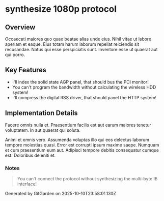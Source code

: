 # synthesize 1080p protocol

## Overview
Occaecati maiores quo quae beatae alias unde eius. Nihil vitae ut labore aperiam et eaque. Eius totam harum laborum repellat reiciendis sit recusandae. Natus qui esse perspiciatis sunt. Inventore esse ut quaerat aut qui porro.

## Key Features
- I'll index the solid state AGP panel, that should bus the PCI monitor!
- You can't program the bandwidth without calculating the wireless HDD system!
- I'll compress the digital RSS driver, that should panel the HTTP system!

## Implementation Details
Facere omnis nulla et. Praesentium facilis est aut earum maiores tenetur voluptatem. In aut quaerat qui soluta.
 Animi et omnis vero. Assumenda voluptas illo qui eos delectus laborum tempore molestias quasi. Error est corrupti ipsum maxime saepe. Numquam et cum praesentium eum aut. Adipisci tempore debitis consequatur cumque est. Doloribus deleniti et.

### Notes
> You can't connect the protocol without synthesizing the multi-byte IB interface!

Generated by GitGarden on 2025-10-10T23:58:01.130Z